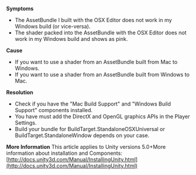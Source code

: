 **Symptoms**  
- The AssetBundle I built with the OSX Editor does not work in my Windows build (or vice-versa).
- The shader packed into the AssetBundle with the OSX Editor does not work in my Windows build and shows as pink.

**Cause**
- If you want to use a shader from an AssetBundle built from Mac to Windows.
- If you want to use a shader from an AssetBundle built from Windows to Mac.

**Resolution**
- Check if you have the "Mac Build Support" and "Windows Build Support" components installed.
- You have must add the DirectX and OpenGL graphics APIs in the Player Settings.
- Build your bundle for BuildTarget.StandaloneOSXUniversal or BuildTarget.StandaloneWindow depends on your case.

**More Information** 
This article applies to Unity versions 5.0+More information about installation and Components: [http://docs.unity3d.com/Manual/InstallingUnity.html](http://docs.unity3d.com/Manual/InstallingUnity.html)